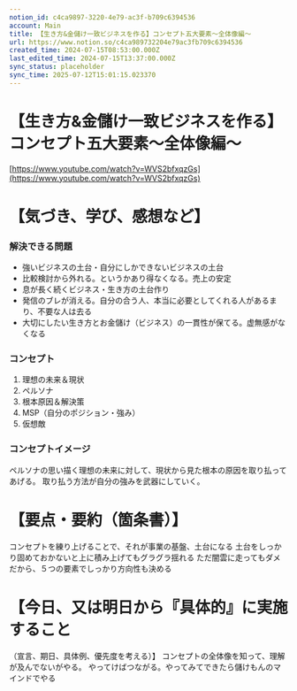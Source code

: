 ```yaml
---
notion_id: c4ca9897-3220-4e79-ac3f-b709c6394536
account: Main
title: 【生き方&金儲け一致ビジネスを作る】コンセプト五大要素〜全体像編〜
url: https://www.notion.so/c4ca989732204e79ac3fb709c6394536
created_time: 2024-07-15T08:53:00.000Z
last_edited_time: 2024-07-15T13:37:00.000Z
sync_status: placeholder
sync_time: 2025-07-12T15:01:15.023370
---
```

# 【生き方&金儲け一致ビジネスを作る】コンセプト五大要素〜全体像編〜

[https://www.youtube.com/watch?v=WVS2bfxqzGs](https://www.youtube.com/watch?v=WVS2bfxqzGs)
# 【気づき、学び、感想など】
### 解決できる問題
- 強いビジネスの土台・自分にしかできないビジネスの土台
- 比較検討から外れる。というかあり得なくなる。売上の安定
- 息が長く続くビジネス・生き方の土台作り
- 発信のブレが消える。自分の合う人、本当に必要としてくれる人があるまり、不要な人は去る
- 大切にしたい生き方とお金儲け（ビジネス）の一貫性が保てる。虚無感がなくなる
### コンセプト
1. 理想の未来＆現状
1. ペルソナ
1. 根本原因＆解決策
1. MSP（自分のポジション・強み）
1. 仮想敵
### コンセプトイメージ
ペルソナの思い描く理想の未来に対して、現状から見た根本の原因を取り払ってあげる。
取り払う方法が自分の強みを武器にしていく。
# 【要点・要約（箇条書）】
コンセプトを練り上げることで、それが事業の基盤、土台になる
土台をしっかり固めておかないと上に積み上げてもグラグラ揺れる
ただ闇雲に走ってもダメだから、５つの要素でしっかり方向性も決める
# 【今日、又は明日から『具体的』に実施すること
（宣言、期日、具体例、優先度を考える）】
コンセプトの全体像を知って、理解が及んでないがやる。
やってけばつながる。やってみてできたら儲けもんのマインドでやる
